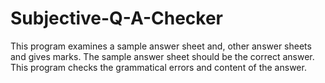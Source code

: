 # Subjective-Q-A-Checker
This program examines a sample answer sheet and, other answer sheets and gives marks. The sample answer sheet should be the correct answer. This program checks the grammatical errors and content of the answer.
